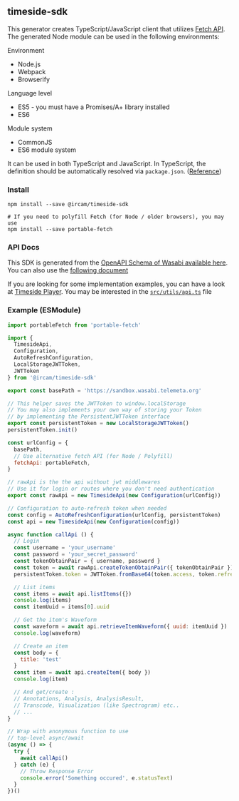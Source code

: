 ## timeside-sdk

This generator creates TypeScript/JavaScript client that utilizes [Fetch API](https://fetch.spec.whatwg.org/). The generated Node module can be used in the following environments:

Environment
* Node.js
* Webpack
* Browserify

Language level
* ES5 - you must have a Promises/A+ library installed
* ES6

Module system
* CommonJS
* ES6 module system

It can be used in both TypeScript and JavaScript. In TypeScript, the definition should be automatically resolved via `package.json`. ([Reference](http://www.typescriptlang.org/docs/handbook/typings-for-npm-packages.html))

### Install

```
npm install --save @ircam/timeside-sdk

# If you need to polyfill Fetch (for Node / older browsers), you may use
npm install --save portable-fetch
```

### API Docs

This SDK is generated from the [OpenAPI Schema of Wasabi available here](https://sandbox.wasabi.telemeta.org/timeside/api/schema/).
You can also use the [following document](https://sandbox.wasabi.telemeta.org/timeside/api/docs/)

If you are looking for some implementation examples, you can have a look at [Timeside Player](https://github.com/Ircam-Web/timeside-player/).
You may be interested in the [`src/utils/api.ts`](https://github.com/Ircam-Web/timeside-player/blob/master/src/utils/api.ts) file

### Example (ESModule)

```javascript
import portableFetch from 'portable-fetch'

import {
  TimesideApi,
  Configuration,
  AutoRefreshConfiguration,
  LocalStorageJWTToken,
  JWTToken
} from '@ircam/timeside-sdk'

export const basePath = 'https://sandbox.wasabi.telemeta.org'

// This helper saves the JWTToken to window.localStorage
// You may also implements your own way of storing your Token
// by implementing the PersistentJWTToken interface
export const persistentToken = new LocalStorageJWTToken()
persistentToken.init()

const urlConfig = {
  basePath,
  // Use alternative fetch API (for Node / Polyfill)
  fetchApi: portableFetch,
}

// rawApi is the the api without jwt middlewares
// Use it for login or routes where you don't need authentication
export const rawApi = new TimesideApi(new Configuration(urlConfig))

// Configuration to auto-refresh token when needed
const config = AutoRefreshConfiguration(urlConfig, persistentToken)
const api = new TimesideApi(new Configuration(config))

async function callApi () {
  // Login
  const username = 'your_username'
  const password = 'your_secret_password'
  const tokenObtainPair = { username, password }
  const token = await rawApi.createTokenObtainPair({ tokenObtainPair })
  persistentToken.token = JWTToken.fromBase64(token.access, token.refresh)

  // List items
  const items = await api.listItems({})
  console.log(items)
  const itemUuid = items[0].uuid

  // Get the item's Waveform
  const waveform = await api.retrieveItemWaveform({ uuid: itemUuid })
  console.log(waveform)

  // Create an item
  const body = {
    title: 'test'
  }
  const item = await api.createItem({ body })
  console.log(item)

  // And get/create :
  // Annotations, Analysis, AnalysisResult,
  // Transcode, Visualization (like Spectrogram) etc..
  // ...
}

// Wrap with anonymous function to use
// top-level async/await
(async () => {
  try {
    await callApi()
  } catch (e) {
    // Throw Response Error
    console.error('Something occured', e.statusText)
  }
})()
```
